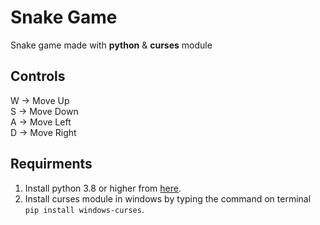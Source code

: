 <h1>Snake Game</h1>
<p>Snake game made with <strong>python</strong> & <strong>curses</strong> module</p>

<h2>Controls</h2>
<p>
W -> Move Up<br>
S -> Move Down<br>
A -> Move Left<br>
D -> Move Right
</p>

<h2>Requirments</h2>
<ol>
    <li>Install python 3.8 or higher from <a href="https://www.python.org/downloads/">here</a>.</li>
    <li>Install curses module in windows by typing the command on terminal <code>pip install windows-curses</code>.</li>
</ol>
